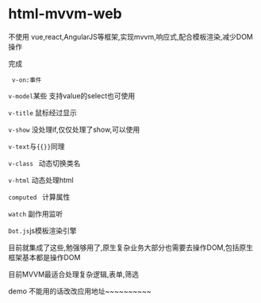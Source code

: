 # html-mvvm-web
不使用 vue,react,AngularJS等框架,实现mvvm,响应式,配合模板渲染,减少DOM操作

完成 

` v-on:事件`

`v-model`某些 支持value的select也可使用

`v-title` 鼠标经过显示

`v-show` 没处理if,仅仅处理了show,可以使用

`v-text`与`{{}}`同理

`v-class ` 动态切换类名

`v-html` 动态处理html

`computed ` 计算属性

`watch` 副作用监听

`Dot.js`js模板渲染引擎

目前就集成了这些,勉强够用了,原生复杂业务大部分也需要去操作DOM,包括原生框架基本都是操作DOM

目前MVVM最适合处理复杂逻辑,表单,筛选



demo 不能用的话改改应用地址~~~~~~~~~~
